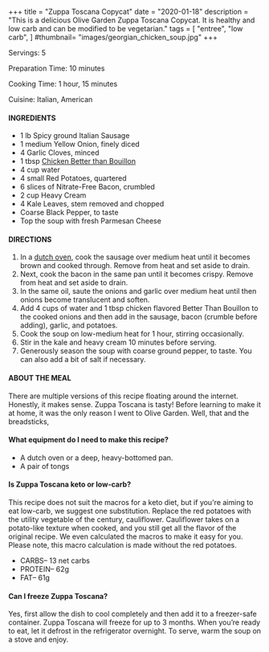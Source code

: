 +++
title = "Zuppa Toscana Copycat"
date = "2020-01-18"
description = "This is a delicious Olive Garden Zuppa Toscana Copycat. It is healthy and low carb and can be modified to be vegetarian."
tags = [
    "entree",
    "low carb",
]
#thumbnail= "images/georgian_chicken_soup.jpg"
+++

Servings: 5 <!--more-->

Preparation Time: 10 minutes 

Cooking Time: 1 hour, 15 minutes

Cuisine: Italian, American

#### INGREDIENTS 

* 1 lb Spicy ground Italian Sausage
* 1 medium Yellow Onion, finely diced 
* 4 Garlic Cloves, minced 
* 1 tbsp [Chicken Better than Bouillon](https://amzn.to/38081yU)
* 4 cup water
* 4 small Red Potatoes, quartered 
* 6 slices of Nitrate-Free Bacon, crumbled
* 2 cup Heavy Cream 
* 4 Kale Leaves, stem removed and chopped 
* Coarse Black Pepper, to taste
* Top the soup with fresh Parmesan Cheese

#### DIRECTIONS 

1. In a [dutch oven](https://amzn.to/3sFYTY1), cook the sausage over medium heat until it becomes brown and cooked through. Remove from heat and set aside to drain. 
2. Next, cook the bacon in the same pan until it becomes crispy. Remove from heat and set aside to drain. 
3. In the same oil, saute the onions and garlic over medium heat until then onions become translucent and soften. 
4. Add 4 cups of water and 1 tbsp chicken flavored Better Than Bouillon to the cooked onions and then add in the sausage, bacon (crumble before adding), garlic, and potatoes. 
5. Cook the soup on low-medium heat for 1 hour, stirring occasionally.  
6. Stir in the kale and heavy cream 10 minutes before serving. 
7. Generously season the soup with coarse ground pepper, to taste. You can also add a bit of salt if necessary. 

#### ABOUT THE MEAL

There are multiple versions of this recipe floating around the internet. Honestly, it makes sense. Zuppa Toscana is tasty! Before learning to make it at home, it was the only reason I went to Olive Garden. Well, that and the breadsticks,

#### What equipment do I need to make this recipe? 

* A dutch oven or a deep, heavy-bottomed pan. 
* A pair of tongs

#### Is Zuppa Toscana keto or low-carb? 

This recipe does not suit the macros for a keto diet, but if you're aiming to eat low-carb, we suggest one substitution. Replace the red potatoes with the utility vegetable of the century, cauliflower. Cauliflower takes on a potato-like texture when cooked, and you still get all the flavor of the original recipe. We even calculated the macros to make it easy for you. Please note, this macro calculation is made without the red potatoes. 

* CARBS– 13 net carbs
* PROTEIN– 62g
* FAT– 61g

#### Can I freeze Zuppa Toscana? 

Yes, first allow the dish to cool completely and then add it to a freezer-safe container. Zuppa Toscana will freeze for up to 3 months. When you’re ready to eat, let it defrost in the refrigerator overnight. To serve, warm the soup on a stove and enjoy.

